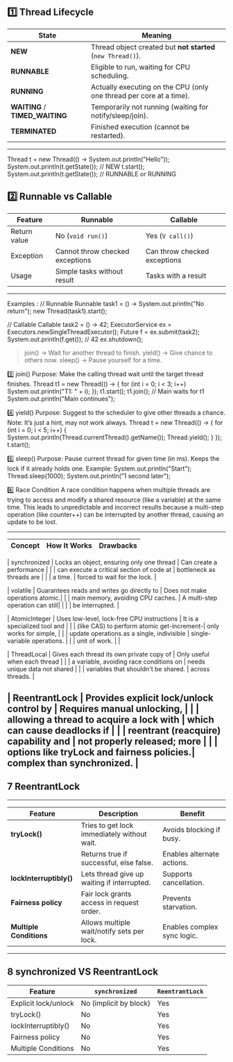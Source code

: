 1️⃣ Thread Lifecycle
----------------------------------------------------------------------------------------------------------
| State                            | Meaning                                                             |
| -------------------------------- | ------------------------------------------------------------------- |
| **NEW**                          | Thread object created but **not started** (`new Thread()`).         |
| **RUNNABLE**                     | Eligible to run, waiting for CPU scheduling.                        |
| **RUNNING**                      | Actually executing on the CPU (only one thread per core at a time). |
| **WAITING** / **TIMED\_WAITING** | Temporarily not running (waiting for notify/sleep/join).            |
| **TERMINATED**                   | Finished execution (cannot be restarted).                           |
----------------------------------------------------------------------------------------------------------
Thread t = new Thread(() -> System.out.println("Hello"));
System.out.println(t.getState()); // NEW
t.start();
System.out.println(t.getState()); // RUNNABLE or RUNNING

2️⃣ Runnable vs Callable
---------------------------------------------------------------------------------
| Feature      | Runnable                        | Callable                     |
| ------------ | ------------------------------- | ---------------------------- |
| Return value | No (`void run()`)               | Yes (`V call()`)             |
| Exception    | Cannot throw checked exceptions | Can throw checked exceptions |
| Usage        | Simple tasks without result     | Tasks with a result          |
---------------------------------------------------------------------------------

Examples :
// Runnable
Runnable task1 = () -> System.out.println("No return");
new Thread(task1).start();

// Callable
Callable<Integer> task2 = () -> 42;
ExecutorService ex = Executors.newSingleThreadExecutor();
Future<Integer> f = ex.submit(task2);
System.out.println(f.get()); // 42
ex.shutdown();

> join() → Wait for another thread to finish.
> yield() → Give chance to others now.
> sleep() → Pause yourself for a time.

3️⃣ join()
Purpose: Make the calling thread wait until the target thread finishes.
Thread t1 = new Thread(() -> {
    for (int i = 0; i < 3; i++) System.out.println("T1: " + i);
});
t1.start();
t1.join(); // Main waits for t1
System.out.println("Main continues");

4️⃣ yield()
Purpose: Suggest to the scheduler to give other threads a chance.
Note: It’s just a hint, may not work always.
Thread t = new Thread(() -> {
    for (int i = 0; i < 5; i++) {
        System.out.println(Thread.currentThread().getName());
        Thread.yield();
    }
});
t.start();

5️⃣ sleep()
Purpose: Pause current thread for given time (in ms). Keeps the lock if it already holds one.
Example:
System.out.println("Start");
Thread.sleep(1000);
System.out.println("1 second later");

6️⃣ Race Condition
A race condition happens when multiple threads are trying to access and modify a shared resource (like a variable) at the same time.
This leads to unpredictable and incorrect results because a multi-step operation (like counter++)
can be interrupted by another thread, causing an update to be lost.

-------------------------------------------------------------------------------------------------
| Concept       | How It Works                               | Drawbacks                       |
|---------------|--------------------------------------------|---------------------------------|

| synchronized  | Locks an object, ensuring only one thread  | Can create a performance        |
|               | can execute a critical section of code at  | bottleneck as threads are        |
|               | a time.                                    | forced to wait for the lock.    |

| volatile      | Guarantees reads and writes go directly to | Does not make operations atomic.|
|               | main memory, avoiding CPU caches.          | A multi-step operation can still|
|               |                                            | be interrupted.                 |

| AtomicInteger | Uses low-level, lock-free CPU instructions | It is a specialized tool and    |
|               | (like CAS) to perform atomic get-increment-| only works for simple,          |
|               | update operations as a single, indivisible | single-variable operations.     |
|               | unit of work.                              |                                |

| ThreadLocal   | Gives each thread its own private copy of  | Only useful when each thread    |
|               | a variable, avoiding race conditions on    | needs unique data not shared    |
|               | variables that shouldn't be shared.         | across threads.                 |

| ReentrantLock | Provides explicit lock/unlock control by   | Requires manual unlocking,      |
|               | allowing a thread to acquire a lock with   | which can cause deadlocks if    |
|               | reentrant (reacquire) capability and       | not properly released; more     |
|               | options like tryLock and fairness policies.| complex than synchronized.      |
-------------------------------------------------------------------------------------------------

##  7 ReentrantLock
---------------------------------------------------------------------------------------------------------
| Feature                 | Description                                | Benefit                        |
|-----------------------  |--------------------------------------------|--------------------------------|
| **tryLock()**           | Tries to get lock immediately without wait.| Avoids blocking if busy.       |
|                         | Returns true if successful, else false.    | Enables alternate actions.     |
| **lockInterruptibly()** | Lets thread give up waiting if interrupted.| Supports cancellation.         |
| **Fairness policy**     | Fair lock grants access in request order.  | Prevents starvation.           |
| **Multiple Conditions** | Allows multiple wait/notify sets per lock. | Enables complex sync logic.    |
---------------------------------------------------------------------------------------------------------

##  8 synchronized VS ReentrantLock
| Feature              | `synchronized`         | `ReentrantLock` |
| -------------------- | ---------------------- | --------------- |
| Explicit lock/unlock | No (implicit by block) | Yes             |
| tryLock()            | No                     | Yes             |
| lockInterruptibly()  | No                     | Yes             |
| Fairness policy      | No                     | Yes             |
| Multiple Conditions  | No                     | Yes             |

